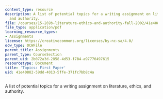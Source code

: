 ```yaml
---
content_type: resource
description: A list of potential topics for a writing assignment on literature, ethics,
  and authority.
file: /courses/15-269b-literature-ethics-and-authority-fall-2002/41e4088259dd40135ffe371fc7bb8c4a_paperassignment1.pdf
file_type: application/pdf
learning_resource_types:
- Assignments
license: https://creativecommons.org/licenses/by-nc-sa/4.0/
ocw_type: OCWFile
parent_title: Assignments
parent_type: CourseSection
parent_uid: 2b072a3d-2858-4d53-f784-a97770497615
resourcetype: Document
title: 'Topics: First Paper'
uid: 41e40882-59dd-4013-5ffe-371fc7bb8c4a
---
```

A list of potential topics for a writing assignment on literature, ethics, and authority.